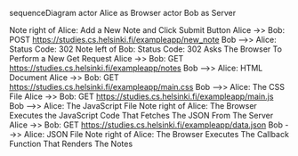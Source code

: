 sequenceDiagram
  actor Alice as Browser
  actor Bob as Server

  Note right of Alice: Add a New Note and Click Submit Button
  Alice ->> Bob: POST https://studies.cs.helsinki.fi/exampleapp/new_note
  Bob -->> Alice: Status Code: 302
  Note left of Bob: Status Code: 302 Asks The Browser To Perform a New Get Request
  Alice ->> Bob: GET https://studies.cs.helsinki.fi/exampleapp/notes
  Bob -->> Alice: HTML Document
  Alice ->> Bob: GET https://studies.cs.helsinki.fi/exampleapp/main.css
  Bob -->> Alice: The CSS File
  Alice ->> Bob: GET https://studies.cs.helsinki.fi/exampleapp/main.js
  Bob -->> Alice: The JavaScript File
  Note right of Alice: The Browser Executes the JavaScript Code That Fetches The JSON From The Server
  Alice ->> Bob: GET https://studies.cs.helsinki.fi/exampleapp/data.json
  Bob -->> Alice: JSON File
  Note right of Alice: The Browser Executes The Callback Function That Renders The Notes